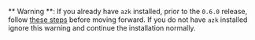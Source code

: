 ** Warning **: If you already have `azk` installed, prior to the `0.6.0` release, follow [these steps](upgrading.md#upgrading-from-azk--051) before moving forward. If you do not have `azk` installed ignore this warning and continue the installation normally.